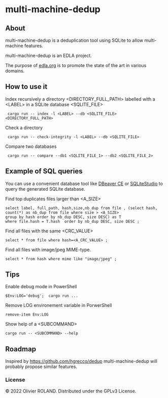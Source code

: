 # multi-machine-dedup

## About ##

multi-machine-dedup is a deduplication tool using SQLite to allow multi-machine features.

multi-machine-dedup is an EDLA project.

The purpose of [edla.org](http://www.edla.org) is to promote the state of the art in various domains.

## How to use it ##

Index recursively a directory <DIRECTORY_FULL_PATH> labelled with a \<LABEL> in a SQLite database <SQLITE_FILE>
```
 cargo run -- index -l <LABEL> --db <SQLITE_FILE> <DIRECTORY_FULL_PATH>
```

Check a directory
```
 cargo run -- check-integrity -l <LABEL> --db <SQLITE_FILE>
```

Compare two databases
```
 cargo run -- compare --db1 <SQLITE_FILE_1> --db2 <SQLITE_FILE_2>
```

## Example of SQL queries ##

You can use a convenient database tool like [DBeaver CE](https://dbeaver.io) or [SQLiteStudio](https://sqlitestudio.pl) to query the generated SQLite database.

Find top duplicates files larger than <A_SIZE>
```
select label, full_path, hash,size,nb_dup from file , (select hash, count(*) as nb_dup from file where size > <A_SIZE>
group by hash order by nb_dup DESC, size DESC) as T
where file.hash = T.hash  order by nb_dup DESC, size DESC ;
```

Find all files with the same <CRC_VALUE>
```
select * from file where hash=<A_CRC_VALUE> ;
```

Find all files with image/jpeg MIME-type.
```
select * from hash where mime like "image/jpeg" ;
```

## Tips ##

Enable debug mode in PowerShell
```
$Env:LOG='debug';  cargo run ...
```

Remove LOG environement variable in PorwerShell
```
remove-item Env:LOG
```

Show help of a \<SUBCOMMAND>
```
cargo run -- <SUBCOMMAND> --help
```

## Roadmap ##

Inspired by https://github.com/hgrecco/dedup multi-machine-dedup will probably propose similar features.

### License ###
© 2022 Olivier ROLAND. Distributed under the GPLv3 License.
